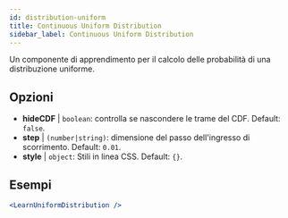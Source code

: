 ```yaml
---
id: distribution-uniform
title: Continuous Uniform Distribution
sidebar_label: Continuous Uniform Distribution
---
```


Un componente di apprendimento per il calcolo delle probabilità di una distribuzione uniforme.

## Opzioni

* __hideCDF__ | `boolean`: controlla se nascondere le trame del CDF. Default: `false`.
* __step__ | `(number|string)`: dimensione del passo dell'ingresso di scorrimento. Default: `0.01`.
* __style__ | `object`: Stili in linea CSS. Default: `{}`.


## Esempi

```jsx live
<LearnUniformDistribution />
```

